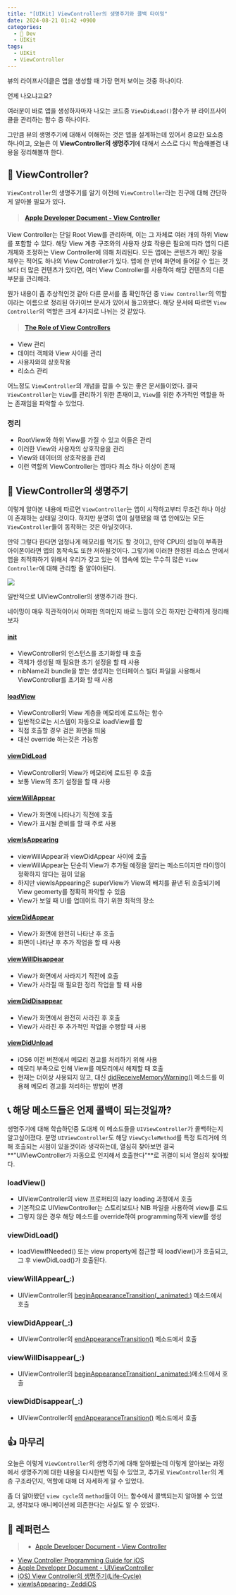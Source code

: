 ```yaml
---
title: "[UIKit] ViewController의 생명주기와 콜백 타이밍"
date: 2024-08-21 01:42 +0900
categories:
  - 🍎 Dev
  - UIKit
tags:
  - UIKit
  - ViewController
---
```

뷰의 라이프사이클은 앱을 생성할 때 가장 먼저 보이는 것중 하나이다.

언제 나오냐고요?

여러분이 바로 앱을 생성하자마자 나오는 코드중 `ViewDidLoad()`함수가 뷰 라이프사이클을 관리하는 함수 중 하나이다.

그만큼 뷰의 생명주기에 대해서 이해하는 것은 앱을 설계하는데 있어서 중요한 요소중 하나이고, 오늘은 이 **ViewController의 생명주기**에 대해서 스스로 다시 학습해볼겸 내용을 정리해볼까 한다.

## 🤔 ViewController?
`ViewController`의 생명주기를 알기 이전에 `ViewController`라는 친구에 대해 간단하게 알아볼 필요가 있다.

> #### [Apple Developer Document - View Controller](https://developer.apple.com/documentation/uikit/view_controllers)
 View Controller는 단일 Root View를 관리하며, 이는 그 자체로 여러 개의 하위 View를 포함할 수 있다. 해당 View 계층 구조와의 사용자 상효 작용은 필요에 따라 앱의 다른 개체와 조정하는 View Controller에 의해 처리된다.
 모든 앱에는 콘텐츠가 메인 창을 채우는 적어도 하나의 View Controller가 있다. 앱에 한 번에 화면에 들어갈 수 있는 것보다 더 많은 컨텐츠가 있다면, 여러 View Controller를 사용하여 해당 컨텐츠의 다른 부분을 관리해라.

뭔가 내용이 좀 추상적인것 같아 다른 문서를 좀 확인하던 중 `View Controller`의 역할이라는 이름으로 정리된 아카이브 문서가 있어서 들고와봤다. 해당 문서에 따르면 `View Controller`의 역할은 크게 4가지로 나뉘는 것 같았다.

> #### [The Role of View Controllers](https://developer.apple.com/library/archive/featuredarticles/ViewControllerPGforiPhoneOS/index.html#//apple_ref/doc/uid/TP40007457)
- View 관리
- 데이터 객체와 View 사이를 관리
- 사용자와의 상호작용
- 리소스 관리

어느정도 `ViewController`의 개념을 잡을 수 있는 좋은 문서들이었다. 결국 `ViewController`는 `View`를 관리하기 위한 존재이고, `View`를 위한 추가적인 역할을 하는 존재임을 파악할 수 있었다.

### 정리
- RootView와 하위 View를 가질 수 있고 이들은 관리
- 이러한 View와 사용자의 상호작용을 관리
- View와 데이터의 상호작용을 관리
- 이런 역할의 ViewController는 앱마다 최소 하나 이상이 존재

## 🔄 ViewController의 생명주기
이렇게 알아본 내용에 따르면 `ViewController`는 앱이 시작하고부터 무조건 하나 이상이 존재하는 상태일 것이다. 하지만 분명히 앱이 실행됐을 때 앱 안에있는 모든 `ViewController`들이 동작하는 것은 아닐것이다. 

만약 그렇다 한다면 엄청나게 메모리를 먹기도 할 것이고, 만약 CPU의 성능이 부족한 아이폰이라면 앱의 동작속도 또한 저하될것이다. 그렇기에 이러한 한정된 리소스 안에서 앱을 최적화하기 위해서 우리가 갖고 있는 이 앱속에 있는 무수히 많은 `View Controller`에 대해 관리할 줄 알아야된다. 

![](assets/img/post/2024/08_21_View_Controller_생명주기.jpeg)


일반적으로 UIViewController의 생명주기라 한다.

네이밍이 매우 직관적이어서 어떠한 의미인지 바로 느낌이 오긴 하지만 간략하게 정리해보자
#### [init](https://developer.apple.com/documentation/uikit/uiviewcontroller/1621359-init)
- ViewController의 인스턴스를 초기화할 때 호출
- 객체가 생성될 때 필요한 초기 설정을 할 때 사용
- nibName과 bundle을 받는 생성자는 인터페이스 빌더 파일을 사용해서 ViewController를 초기화 할 때 사용

#### [loadView](https://developer.apple.com/documentation/uikit/uiviewcontroller/1621454-loadview)
- ViewController의 View 계층을 메모리에 로드하는 함수
- 일반적으로는 시스템이 자동으로 loadView를 함
- 직접 호출할 경우 검은 화면을 띄움
- 대신 override 하는것은 가능함

#### [viewDidLoad](https://developer.apple.com/documentation/uikit/uiviewcontroller/1621495-viewdidload)
- ViewController의 View가 메모리에 로드된 후 호출
- 보통 View의 초기 설정을 할 때 사용

#### [viewWillAppear](https://developer.apple.com/documentation/uikit/uiviewcontroller/1621510-viewwillappear)
- View가 화면에 나타나기 직전에 호출
- View가 표시될 준비를 할 때 주로 사용

#### [viewIsAppearing](https://developer.apple.com/documentation/uikit/uiviewcontroller/4195485-viewisappearing)
- viewWillAppear과 viewDidAppear 사이에 호출
- viewWillAppear는 단순히 View가 추가될 예정을 알리는 메소드이지만 타이밍이 정확하지 않다는 점이 있음
- 하지만 viewIsAppearing은 superView가 View의 배치를 끝낸 뒤 호출되기에 View geomerty를 정확히 파악할 수 있음
- View가 보일 때 UI를 업데이트 하기 위한 최적의 장소

#### [viewDidAppear](https://developer.apple.com/documentation/uikit/uiviewcontroller/1621423-viewdidappear)
- View가 화면에 완전히 나타난 후 호출
- 화면이 나타난 후 추가 작업을 할 때 사용

#### [viewWillDisappear](https://developer.apple.com/documentation/uikit/uiviewcontroller/1621485-viewwilldisappear)
- View가 화면에서 사라지기 직전에 호출
- View가 사라질 때 필요한 정리 작업을 할 때 사용

#### [viewDidDisappear](https://developer.apple.com/documentation/uikit/uiviewcontroller/1621477-viewdiddisappear)
- View가 화면에서 완전히 사라진 후 호출
- View가 사라진 후 추가적인 작업을 수행할 때 사용

#### [viewDidUnload](https://developer.apple.com/documentation/uikit/uiviewcontroller/1621383-viewdidunload)
- iOS6 이전 버전에서 메모리 경고를 처리하기 위해 사용
- 메모리 부족으로 인해 View를 메모리에서 해제할 때 호출
- 현재는 더이상 사용되지 않고, 대신 [didReceiveMemoryWarning()](https://developer.apple.com/documentation/uikit/uiviewcontroller/1621409-didreceivememorywarning) 메소드를 이용해 메모리 경고를 처리하는 방법이 변경


## 📞 해당 메소드들은 언제 콜백이 되는것일까?
생명주기에 대해 학습하던중 도대체 이 메소드들을 `UIViewController`가 콜백하는지 알고싶어졌다. 분명 `UIViewController`도 해당 `ViewCycleMethod`를 특정 트리거에 의해 호출되는 시점이 있을것이라 생각하는데, 열심히 찾아보면 결국 **"UIViewController가 자동으로 인지해서 호출한다"**로 귀결이 되서 열심히 찾아봤다.


### loadView()
- UIViewController의 view 프로퍼티의 lazy loading 과정에서 호출
- 기본적으로 UIViewController는 스토리보드나 NIB 파일을 사용하여 view를 로드
- 그렇지 않은 경우 해당 메소드를 override하여 programming하게 view를 생성

### viewDidLoad()
- loadViewIfNeeded() 또는 view property에 접근할 때 loadView()가 호출되고, 그 후 viewDidLoad()가 호출된다.

### viewWillAppear(\_:)
- UIViewController의 [beginAppearanceTransition(\_:animated:)](https://developer.apple.com/documentation/uikit/uiviewcontroller/1621387-beginappearancetransition) 메소드에서 호출

### viewDidAppear(\_:)
- UIViewController의 [endAppearanceTransition()](https://developer.apple.com/documentation/uikit/uiviewcontroller/1621503-endappearancetransition) 메소드에서 호출

### viewWillDisappear(\_:)
- UIViewController의 [beginAppearanceTransition(\_:animated:)](https://developer.apple.com/documentation/uikit/uiviewcontroller/1621387-beginappearancetransition)메소드에서 호출

### viewDidDisappear(\_:)
- UIViewController의 [endAppearanceTransition()](https://developer.apple.com/documentation/uikit/uiviewcontroller/1621503-endappearancetransition) 메소드에서 호출


## 👍 마무리
오늘은 이렇게 `ViewController`의 생명주기에 대해 알아봤는데 이렇게 알아보는 과정에서 생명주기에 대한 내용을 다시한번 익힐 수 있었고, 추가로 `ViewController`의 계층 구조라던지, 역할에 대해 더 자세하게 알 수 있었다. 

좀 더 알아봤던 `view cycle`의 `method`들이 어느 함수에서 콜백되는지 알아볼 수 있었고, 생각보다 애니메이션에 의존한다는 사실도 알 수 있었다.

## 🔗 레퍼런스
> - [Apple Developer Document - View Controller](https://developer.apple.com/documentation/uikit/view_controllers)
- [View Controller Programming Guide for iOS](https://developer.apple.com/library/archive/featuredarticles/ViewControllerPGforiPhoneOS/index.html#//apple_ref/doc/uid/TP40007457)
- [Apple Developer Document - UIViewController](https://developer.apple.com/documentation/uikit/uiviewcontroller)
- [iOS) View Controller의 생명주기(Life-Cycle)](https://zeddios.tistory.com/43)
- [viewIsAppearing- ZeddiOS](https://zeddios.tistory.com/1390)